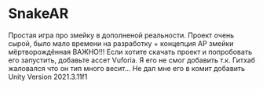 # SnakeAR
 Простая игра про змейку в дополненой реальности. Проект очень сырой, было мало времени на разработку + концепция АР змейки мёртворождённая 
  ВАЖНО!!! 
  Если хотите скачать проект и попробовать его запустить, добавьте ассет Vuforia. Я его не смог добавить т.к. Гитхаб жаловался что он тип много весит... Не дал мне его в комит добавить
  Unity Version 2021.3.11f1

